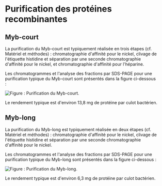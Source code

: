 # Purification des protéines recombinantes

## Myb-court

La purification du Myb-court est typiquement réalisée en trois étapes (cf.
Matériel et méthodes) : chromatographie d'affinité pour le nickel, clivage de
l'étiquette histidine et séparation par une seconde chromatographie d'affinité
pour le nickel, et chromatographie d'affinité pour l'héparine.

Les chromatogrammes et l'analyse des fractions par SDS-PAGE pour une
purification typique du Myb-court sont présentés dans la figure ci-dessous :

![Figure : Purification du Myb-court.](resultats/figures/chap1/purif-mybc.jpg)

Le rendement typique est d'environ 13,8 mg de protéine par culot bactérien.


## Myb-long

La purification du Myb-long est typiquement réalisée en deux étapes (cf.
Matériel et méthodes) : chromatographie d'affinité pour le nickel, clivage de
l'étiquette histidine et séparation par une seconde chromatographie d'affinité
pour le nickel.

Les chromatogrammes et l'analyse des fractions par SDS-PAGE pour une
purification typique du Myb-long sont présentés dans la figure ci-dessous :

![Figure : Purification du Myb-long.](resultats/figures/chap1/purif-mybl.jpg)

Le rendement typique est d'environ 6,3 mg de protéine par culot bactérien.

